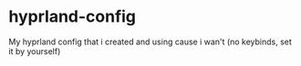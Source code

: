 # hyprland-config
My hyprland config that i created and using cause i wan't (no keybinds, set it by yourself)
